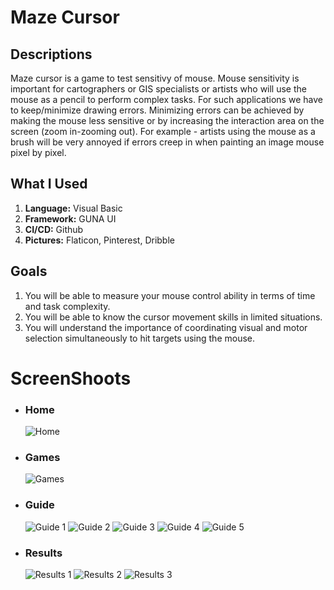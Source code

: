 # Maze Cursor
<h2>Descriptions</h2>
<p>Maze cursor is a game to test sensitivy of mouse. Mouse sensitivity is important for cartographers or GIS specialists or artists who will use the mouse as a pencil to perform complex tasks. For such applications we have to keep/minimize drawing errors. Minimizing errors can be achieved by making the mouse less sensitive or by increasing the interaction area on the screen (zoom in-zooming out). For example - artists using the mouse as a brush will be very annoyed if errors creep in when painting an image mouse pixel by pixel.</p>

<h2>What I Used</h2>
<ol>
  <li><b>Language:</b> Visual Basic</li>
  <li><b>Framework:</b> GUNA UI</li>
  <li><b>CI/CD:</b> Github</li>
  <li><b>Pictures:</b> Flaticon, Pinterest, Dribble</li>
</ol>

<h2>Goals</h2>
<ol>
  <li>You will be able to measure your mouse control ability in terms of time and task complexity.</li>
  <li>You will be able to know the cursor movement skills in limited situations.</li>
  <li>You will understand the importance of coordinating visual and motor selection simultaneously to hit targets using the mouse.</li>
</ol>

<h1>ScreenShoots</h1>
<ul>
  <li>
    <h3>Home</h3>
    <img src="https://user-images.githubusercontent.com/84588706/150046282-ea8d07c7-8bca-45b7-9ef6-68e80df843bc.jpg" alt="Home">
  </li>
  <li>
    <h3>Games</h3>
    <img src="https://user-images.githubusercontent.com/84588706/150046309-7728e118-884f-41d8-88f4-0afeab3583ae.jpg" alt="Games">
  </li>
  <li>
    <h3>Guide</h3>
    <img src="https://user-images.githubusercontent.com/84588706/150046337-417526ff-e452-4a4f-ad9b-95a9907f8f49.jpg" alt="Guide 1">
    <img src="https://user-images.githubusercontent.com/84588706/150046365-0f346fed-e726-4b26-830c-633ee77c1c21.jpg" alt="Guide 2">
    <img src="https://user-images.githubusercontent.com/84588706/150046411-89b749d4-8ba5-4989-9310-bb696a6738cc.jpg" alt="Guide 3">
    <img src="https://user-images.githubusercontent.com/84588706/150046451-d53e3c2d-4f63-472b-894e-c6c6e0b75db3.jpg" alt="Guide 4">
    <img src="https://user-images.githubusercontent.com/84588706/150272684-6e3996bc-fe1c-4164-8216-857bb87536da.jpg" alt="Guide 5">
  </li>
  <li>
    <h3>Results</h3>
    <img src="https://user-images.githubusercontent.com/84588706/150272720-228bf25a-7b77-468f-a6dd-af0a954657b1.jpg" alt="Results 1">
    <img src="https://user-images.githubusercontent.com/84588706/150272754-bb6108aa-da5b-4fa4-91de-02dc5c78779a.jpg" alt="Results 2">
    <img src="https://user-images.githubusercontent.com/84588706/150272789-93582507-871e-43b2-8638-a0317d2dc97f.jpg" alt="Results 3">
  </li>
</ul>
